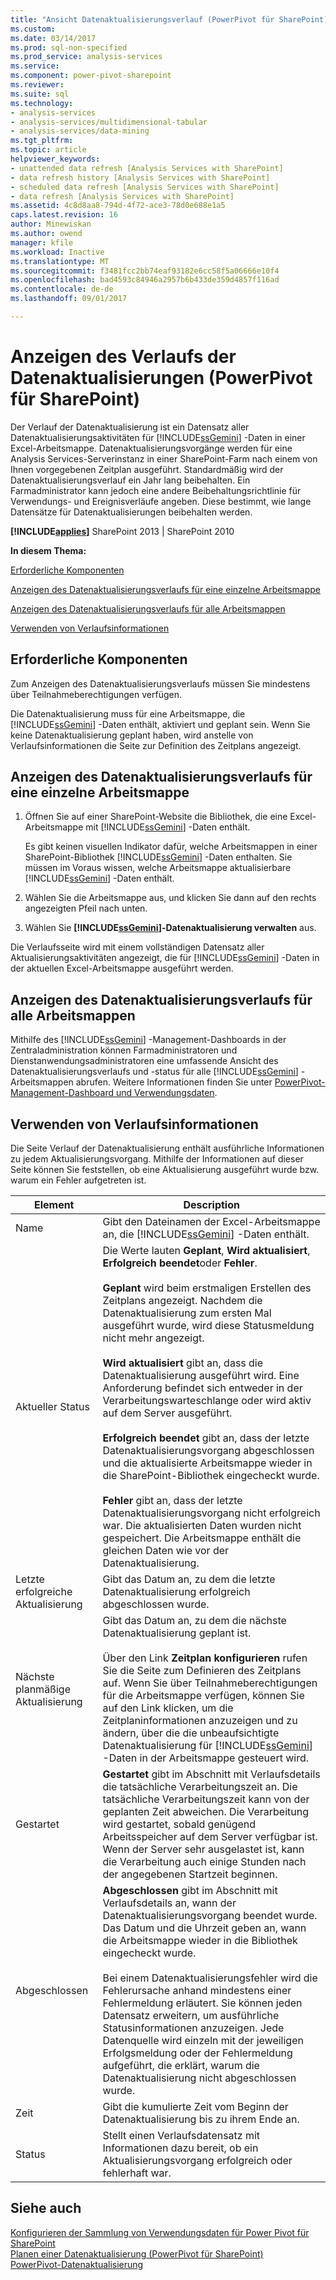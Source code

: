 ```yaml
---
title: "Ansicht Datenaktualisierungsverlauf (PowerPivot für SharePoint) | Microsoft Docs"
ms.custom: 
ms.date: 03/14/2017
ms.prod: sql-non-specified
ms.prod_service: analysis-services
ms.service: 
ms.component: power-pivot-sharepoint
ms.reviewer: 
ms.suite: sql
ms.technology:
- analysis-services
- analysis-services/multidimensional-tabular
- analysis-services/data-mining
ms.tgt_pltfrm: 
ms.topic: article
helpviewer_keywords:
- unattended data refresh [Analysis Services with SharePoint]
- data refresh history [Analysis Services with SharePoint]
- scheduled data refresh [Analysis Services with SharePoint]
- data refresh [Analysis Services with SharePoint]
ms.assetid: 4c8d8aa8-794d-4f72-ace3-78d0e688e1a5
caps.latest.revision: 16
author: Minewiskan
ms.author: owend
manager: kfile
ms.workload: Inactive
ms.translationtype: MT
ms.sourcegitcommit: f3481fcc2bb74eaf93182e6cc58f5a06666e10f4
ms.openlocfilehash: bad4593c84946a2957b6b433de359d4857f116ad
ms.contentlocale: de-de
ms.lasthandoff: 09/01/2017

---
```

# <a name="view-data-refresh-history-power-pivot-for-sharepoint"></a>Anzeigen des Verlaufs der Datenaktualisierungen (PowerPivot für SharePoint)
  Der Verlauf der Datenaktualisierung ist ein Datensatz aller Datenaktualisierungsaktivitäten für [!INCLUDE[ssGemini](../../includes/ssgemini-md.md)] -Daten in einer Excel-Arbeitsmappe. Datenaktualisierungsvorgänge werden für eine Analysis Services-Serverinstanz in einer SharePoint-Farm nach einem von Ihnen vorgegebenen Zeitplan ausgeführt. Standardmäßig wird der Datenaktualisierungsverlauf ein Jahr lang beibehalten. Ein Farmadministrator kann jedoch eine andere Beibehaltungsrichtlinie für Verwendungs- und Ereignisverläufe angeben. Diese bestimmt, wie lange Datensätze für Datenaktualisierungen beibehalten werden.  
  
 **[!INCLUDE[applies](../../includes/applies-md.md)]**  SharePoint 2013 | SharePoint 2010  
  
 **In diesem Thema:**  
  
 [Erforderliche Komponenten](#prereq)  
  
 [Anzeigen des Datenaktualisierungsverlaufs für eine einzelne Arbeitsmappe](#viewhistory)  
  
 [Anzeigen des Datenaktualisierungsverlaufs für alle Arbeitsmappen](#viewITOps)  
  
 [Verwenden von Verlaufsinformationen](#pageelements)  
  
##  <a name="prereq"></a> Erforderliche Komponenten  
 Zum Anzeigen des Datenaktualisierungsverlaufs müssen Sie mindestens über Teilnahmeberechtigungen verfügen.  
  
 Die Datenaktualisierung muss für eine Arbeitsmappe, die [!INCLUDE[ssGemini](../../includes/ssgemini-md.md)] -Daten enthält, aktiviert und geplant sein. Wenn Sie keine Datenaktualisierung geplant haben, wird anstelle von Verlaufsinformationen die Seite zur Definition des Zeitplans angezeigt.  
  
##  <a name="viewhistory"></a> Anzeigen des Datenaktualisierungsverlaufs für eine einzelne Arbeitsmappe  
  
1.  Öffnen Sie auf einer SharePoint-Website die Bibliothek, die eine Excel-Arbeitsmappe mit [!INCLUDE[ssGemini](../../includes/ssgemini-md.md)] -Daten enthält.  
  
     Es gibt keinen visuellen Indikator dafür, welche Arbeitsmappen in einer SharePoint-Bibliothek [!INCLUDE[ssGemini](../../includes/ssgemini-md.md)] -Daten enthalten. Sie müssen im Voraus wissen, welche Arbeitsmappe aktualisierbare [!INCLUDE[ssGemini](../../includes/ssgemini-md.md)] -Daten enthält.  
  
2.  Wählen Sie die Arbeitsmappe aus, und klicken Sie dann auf den rechts angezeigten Pfeil nach unten.  
  
3.  Wählen Sie **[!INCLUDE[ssGemini](../../includes/ssgemini-md.md)]-Datenaktualisierung verwalten** aus.  
  
 Die Verlaufsseite wird mit einem vollständigen Datensatz aller Aktualisierungsaktivitäten angezeigt, die für [!INCLUDE[ssGemini](../../includes/ssgemini-md.md)] -Daten in der aktuellen Excel-Arbeitsmappe ausgeführt werden.  
  
##  <a name="viewITOps"></a> Anzeigen des Datenaktualisierungsverlaufs für alle Arbeitsmappen  
 Mithilfe des [!INCLUDE[ssGemini](../../includes/ssgemini-md.md)] -Management-Dashboards in der Zentraladministration können Farmadministratoren und Dienstanwendungsadministratoren eine umfassende Ansicht des Datenaktualisierungsverlaufs und -status für alle [!INCLUDE[ssGemini](../../includes/ssgemini-md.md)] -Arbeitsmappen abrufen. Weitere Informationen finden Sie unter [PowerPivot-Management-Dashboard und Verwendungsdaten](../../analysis-services/power-pivot-sharepoint/power-pivot-management-dashboard-and-usage-data.md).  
  
##  <a name="pageelements"></a> Verwenden von Verlaufsinformationen  
 Die Seite Verlauf der Datenaktualisierung enthält ausführliche Informationen zu jedem Aktualisierungsvorgang. Mithilfe der Informationen auf dieser Seite können Sie feststellen, ob eine Aktualisierung ausgeführt wurde bzw. warum ein Fehler aufgetreten ist.  
  
|Element|Description|  
|----------|-----------------|  
|Name|Gibt den Dateinamen der Excel-Arbeitsmappe an, die [!INCLUDE[ssGemini](../../includes/ssgemini-md.md)] -Daten enthält.|  
|Aktueller Status|Die Werte lauten **Geplant**, **Wird aktualisiert**, **Erfolgreich beendet**oder **Fehler**.<br /><br /> **Geplant** wird beim erstmaligen Erstellen des Zeitplans angezeigt. Nachdem die Datenaktualisierung zum ersten Mal ausgeführt wurde, wird diese Statusmeldung nicht mehr angezeigt.<br /><br /> **Wird aktualisiert** gibt an, dass die Datenaktualisierung ausgeführt wird. Eine Anforderung befindet sich entweder in der Verarbeitungswarteschlange oder wird aktiv auf dem Server ausgeführt.<br /><br /> **Erfolgreich beendet** gibt an, dass der letzte Datenaktualisierungsvorgang abgeschlossen und die aktualisierte Arbeitsmappe wieder in die SharePoint-Bibliothek eingecheckt wurde.<br /><br /> **Fehler** gibt an, dass der letzte Datenaktualisierungsvorgang nicht erfolgreich war. Die aktualisierten Daten wurden nicht gespeichert. Die Arbeitsmappe enthält die gleichen Daten wie vor der Datenaktualisierung.|  
|Letzte erfolgreiche Aktualisierung|Gibt das Datum an, zu dem die letzte Datenaktualisierung erfolgreich abgeschlossen wurde.|  
|Nächste planmäßige Aktualisierung|Gibt das Datum an, zu dem die nächste Datenaktualisierung geplant ist.<br /><br /> Über den Link **Zeitplan konfigurieren** rufen Sie die Seite zum Definieren des Zeitplans auf. Wenn Sie über Teilnahmeberechtigungen für die Arbeitsmappe verfügen, können Sie auf den Link klicken, um die Zeitplaninformationen anzuzeigen und zu ändern, über die die unbeaufsichtigte Datenaktualisierung für [!INCLUDE[ssGemini](../../includes/ssgemini-md.md)] -Daten in der Arbeitsmappe gesteuert wird.|  
|Gestartet|**Gestartet** gibt im Abschnitt mit Verlaufsdetails die tatsächliche Verarbeitungszeit an. Die tatsächliche Verarbeitungszeit kann von der geplanten Zeit abweichen. Die Verarbeitung wird gestartet, sobald genügend Arbeitsspeicher auf dem Server verfügbar ist. Wenn der Server sehr ausgelastet ist, kann die Verarbeitung auch einige Stunden nach der angegebenen Startzeit beginnen.|  
|Abgeschlossen|**Abgeschlossen** gibt im Abschnitt mit Verlaufsdetails an, wann der Datenaktualisierungsvorgang beendet wurde. Das Datum und die Uhrzeit geben an, wann die Arbeitsmappe wieder in die Bibliothek eingecheckt wurde.<br /><br /> Bei einem Datenaktualisierungsfehler wird die Fehlerursache anhand mindestens einer Fehlermeldung erläutert. Sie können jeden Datensatz erweitern, um ausführliche Statusinformationen anzuzeigen. Jede Datenquelle wird einzeln mit der jeweiligen Erfolgsmeldung oder der Fehlermeldung aufgeführt, die erklärt, warum die Datenaktualisierung nicht abgeschlossen wurde.|  
|Zeit|Gibt die kumulierte Zeit vom Beginn der Datenaktualisierung bis zu ihrem Ende an.|  
|Status|Stellt einen Verlaufsdatensatz mit Informationen dazu bereit, ob ein Aktualisierungsvorgang erfolgreich oder fehlerhaft war.|  
  
## <a name="see-also"></a>Siehe auch  
 [Konfigurieren der Sammlung von Verwendungsdaten für Power Pivot für SharePoint](../../analysis-services/power-pivot-sharepoint/configure-usage-data-collection-for-power-pivot-for-sharepoint.md)   
 [Planen einer Datenaktualisierung (PowerPivot für SharePoint)](http://msdn.microsoft.com/en-us/8571208f-6aae-4058-83c6-9f916f5e2f9b)   
 [PowerPivot-Datenaktualisierung](../../analysis-services/power-pivot-sharepoint/power-pivot-data-refresh.md)  
  
  

